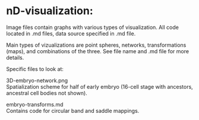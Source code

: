# nD-visualization:

Image files contain graphs with various types of visualization. All code located in .md files, data source specified in .md file.  

Main types of vizualizations are point spheres, networks, transformations (maps), and combinations of the three. See file name and .md file for more details.  

Specific files to look at:  

3D-embryo-network.png  
Spatialization scheme for half of early embryo (16-cell stage with ancestors, ancestral cell bodies not shown).  

embryo-transforms.md  
Contains code for circular band and saddle mappings.  



